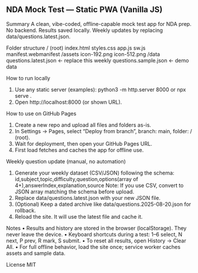 ## NDA Mock Test — Static PWA (Vanilla JS)

Summary
A clean, vibe-coded, offline-capable mock test app for NDA prep. No backend. Results saved locally. Weekly updates by replacing data/questions.latest.json.

Folder structure
/ (root)
  index.html
  styles.css
  app.js
  sw.js
  manifest.webmanifest
  /assets
    icon-192.png
    icon-512.png
  /data
    questions.latest.json   ← replace this weekly
    questions.sample.json   ← demo data

How to run locally
1. Use any static server (examples):
   python3 -m http.server 8000
   or
   npx serve .
2. Open http://localhost:8000 (or shown URL).

How to use on GitHub Pages
1. Create a new repo and upload all files and folders as-is.
2. In Settings → Pages, select “Deploy from branch”, branch: main, folder: / (root).
3. Wait for deployment, then open your GitHub Pages URL.
4. First load fetches and caches the app for offline use.

Weekly question update (manual, no automation)
1. Generate your weekly dataset (CSV/JSON) following the schema:
   id,subject,topic,difficulty,question,options(array of 4+),answerIndex,explanation,source
   Note: If you use CSV, convert to JSON array matching the schema before upload.
2. Replace data/questions.latest.json with your new JSON file.
3. (Optional) Keep a dated archive like data/questions.2025-08-20.json for rollback.
4. Reload the site. It will use the latest file and cache it.

Notes
• Results and history are stored in the browser (localStorage). They never leave the device.
• Keyboard shortcuts during a test: 1–6 select, N next, P prev, R mark, S submit.
• To reset all results, open History → Clear All.
• For full offline behavior, load the site once; service worker caches assets and sample data.

License
MIT
